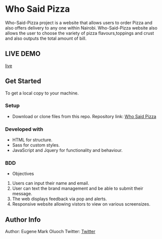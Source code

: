 # Who Said Pizza
Who-Said-Pizza project is a website that allows users to order Pizza and also offers delivery to any one within Nairobi.
Who-Said-Pizza website also allows the user to choose the variety of pizza flavours,toppings and crust and also outputs the total amount of bill.
## LIVE DEMO
[live](https://eugene-oluoch.github.io/who-said-pizza-place/)
## Get Started
To get a local copy to your machine.
### Setup
* Download or clone files from this repo.
Repository link: [Who Said Pizza](https://github.com/Eugene-Oluoch/who-said-pizza-place)
### Developed with
* HTML for structure.
* Sass for custom styles.
* JavaScript and Jquery for functionality and behaviour.
### BDD
* Objectives
1. Users can input their name and email.
2. User can text the brand management and be able to submit their message.
3. The web displays feedback via pop and alerts.
4. Responsive website allowing vistors to view on various screensizes.
## Author Info
Author: Eugene Mark Oluoch
Twitter: [Twitter](https://twitter.com/crabs_ke)